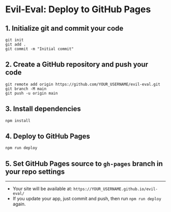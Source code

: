 # Evil-Eval: Deploy to GitHub Pages

## 1. Initialize git and commit your code

```
git init
git add .
git commit -m "Initial commit"
```

## 2. Create a GitHub repository and push your code

```
git remote add origin https://github.com/YOUR_USERNAME/evil-eval.git
git branch -M main
git push -u origin main
```

## 3. Install dependencies

```
npm install
```

## 4. Deploy to GitHub Pages

```
npm run deploy
```

## 5. Set GitHub Pages source to `gh-pages` branch in your repo settings

---

- Your site will be available at: `https://YOUR_USERNAME.github.io/evil-eval/`
- If you update your app, just commit and push, then run `npm run deploy` again.

